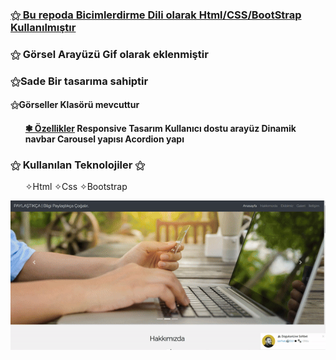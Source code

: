  
<u> <h3>⚝ Bu repoda Bicimlerdirme Dili olarak Html/CSS/BootStrap Kullanılmıştır</h3></u>
<h3>⚝ Görsel Arayüzü Gif olarak eklenmiştir<h3>
<p> ⚝Sade Bir tasarıma sahiptir</p>
<h4> ⚝Görseller Klasörü mevcuttur<h4>
<ul>
<u> ❃ Özellikler</u>
Responsive Tasarım
Kullanıcı dostu arayüz
Dinamik navbar
Carousel yapısı
Acordion yapı
</ul>
<h3>⚝ Kullanılan Teknolojiler ⚝ </h3>
 <ul>
 ✧Html
 ✧Css
 ✧Bootstrap
</ul>

 
![alt text](<gif görsel-1.gif>)
